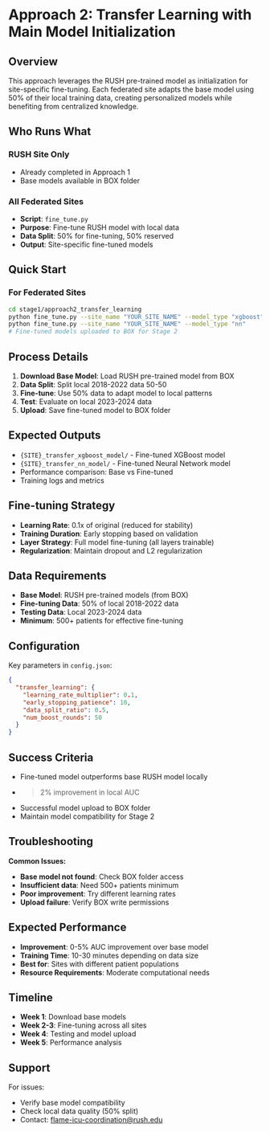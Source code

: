 # Approach 2: Transfer Learning with Main Model Initialization

## Overview

This approach leverages the RUSH pre-trained model as initialization for site-specific fine-tuning. Each federated site adapts the base model using 50% of their local training data, creating personalized models while benefiting from centralized knowledge.

## Who Runs What

### RUSH Site Only
- Already completed in Approach 1
- Base models available in BOX folder

### All Federated Sites
- **Script**: `fine_tune.py`
- **Purpose**: Fine-tune RUSH model with local data
- **Data Split**: 50% for fine-tuning, 50% reserved
- **Output**: Site-specific fine-tuned models

## Quick Start

### For Federated Sites
```bash
cd stage1/approach2_transfer_learning
python fine_tune.py --site_name "YOUR_SITE_NAME" --model_type "xgboost"
python fine_tune.py --site_name "YOUR_SITE_NAME" --model_type "nn"
# Fine-tuned models uploaded to BOX for Stage 2
```

## Process Details

1. **Download Base Model**: Load RUSH pre-trained model from BOX
2. **Data Split**: Split local 2018-2022 data 50-50
3. **Fine-tune**: Use 50% data to adapt model to local patterns
4. **Test**: Evaluate on local 2023-2024 data
5. **Upload**: Save fine-tuned model to BOX folder

## Expected Outputs

- `{SITE}_transfer_xgboost_model/` - Fine-tuned XGBoost model
- `{SITE}_transfer_nn_model/` - Fine-tuned Neural Network model  
- Performance comparison: Base vs Fine-tuned
- Training logs and metrics

## Fine-tuning Strategy

- **Learning Rate**: 0.1x of original (reduced for stability)
- **Training Duration**: Early stopping based on validation
- **Layer Strategy**: Full model fine-tuning (all layers trainable)
- **Regularization**: Maintain dropout and L2 regularization

## Data Requirements

- **Base Model**: RUSH pre-trained models (from BOX)
- **Fine-tuning Data**: 50% of local 2018-2022 data
- **Testing Data**: Local 2023-2024 data
- **Minimum**: 500+ patients for effective fine-tuning

## Configuration

Key parameters in `config.json`:
```json
{
  "transfer_learning": {
    "learning_rate_multiplier": 0.1,
    "early_stopping_patience": 10,
    "data_split_ratio": 0.5,
    "num_boost_rounds": 50
  }
}
```

## Success Criteria

- Fine-tuned model outperforms base RUSH model locally
- >2% improvement in local AUC
- Successful model upload to BOX folder
- Maintain model compatibility for Stage 2

## Troubleshooting

**Common Issues:**
- **Base model not found**: Check BOX folder access
- **Insufficient data**: Need 500+ patients minimum
- **Poor improvement**: Try different learning rates
- **Upload failure**: Verify BOX write permissions

## Expected Performance

- **Improvement**: 0-5% AUC improvement over base model
- **Training Time**: 10-30 minutes depending on data size
- **Best for**: Sites with different patient populations
- **Resource Requirements**: Moderate computational needs

## Timeline

- **Week 1**: Download base models
- **Week 2-3**: Fine-tuning across all sites
- **Week 4**: Testing and model upload
- **Week 5**: Performance analysis

## Support

For issues:
- Verify base model compatibility
- Check local data quality (50% split)
- Contact: flame-icu-coordination@rush.edu